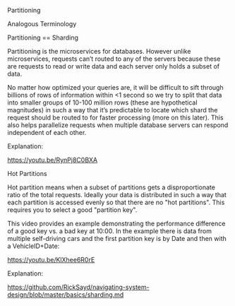 Partitioning

Analogous Terminology

Partitioning  == Sharding

Partitioning is the microservices for databases. However unlike microservices, requests can’t routed to any of the servers because these are requests to read or write data and each server only holds a subset of data.

No matter how optimized your queries are, it will be difficult to sift through billions of rows of information within <1 second so we try to split that data into smaller groups of 10-100 million rows (these are hypothetical magnitudes) in such a way that it’s predictable to locate which shard the request should be routed to for faster processing (more on this later). This also helps parallelize requests when multiple database servers can respond independent of each other.

Explanation:

https://youtu.be/RynPj8C0BXA

Hot Partitions

Hot partition means when a subset of partitions gets a disproportionate ratio of the total requests. Ideally your data is distributed in such a way that each partition is accessed evenly so that there are no "hot partitions". This requires you to select a good "partition key".

This video provides an example demonstrating the performance difference of a good key vs. a bad key at 10:00. In the example there is data from multiple self-driving cars and the first partition key is by Date and then with a VehicleID+Date:

https://youtu.be/KlXhee6R0rE

Explanation:

https://github.com/RickSayd/navigating-system-design/blob/master/basics/sharding.md
